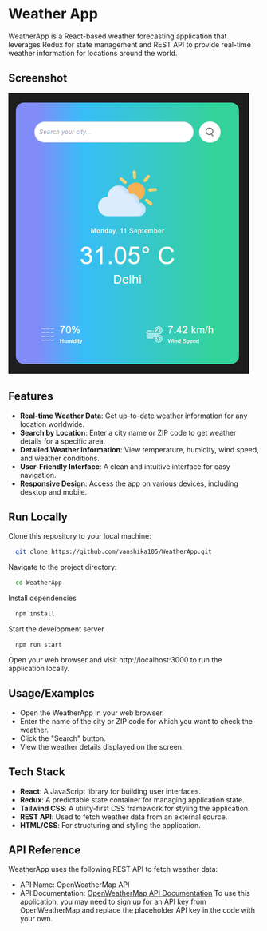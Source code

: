 
# Weather App

WeatherApp is a React-based weather forecasting application that leverages Redux for state management and REST API to provide real-time weather information for locations around the world.



## Screenshot

![App Screenshot](Screenshot.PNG)


## Features

- **Real-time Weather Data**: Get up-to-date weather information for any location worldwide.
- **Search by Location**: Enter a city name or ZIP code to get weather details for a specific area.
- **Detailed Weather Information**: View temperature, humidity, wind speed, and weather conditions.
- **User-Friendly Interface**: A clean and intuitive interface for easy navigation.
- **Responsive Design**: Access the app on various devices, including desktop and mobile.

## Run Locally

Clone this repository to your local machine:

```bash
  git clone https://github.com/vanshika105/WeatherApp.git
```

Navigate to the project directory:

```bash
  cd WeatherApp
```

Install dependencies

```bash
  npm install
```

Start the development server

```bash
  npm run start
```

Open your web browser and visit http://localhost:3000 to run the application locally.
## Usage/Examples

- Open the WeatherApp in your web browser.
- Enter the name of the city or ZIP code for which you want to check the weather.
- Click the "Search" button.
- View the weather details displayed on the screen.



## Tech Stack

- **React**: A JavaScript library for building user interfaces.
- **Redux**: A predictable state container for managing application state.
- **Tailwind CSS**: A utility-first CSS framework for styling the application.
- **REST API**: Used to fetch weather data from an external source.
- **HTML/CSS**: For structuring and styling the application.


## API Reference

WeatherApp uses the following REST API to fetch weather data:

- API Name: OpenWeatherMap API
- API Documentation: [OpenWeatherMap API Documentation](https://openweathermap.org/current)
To use this application, you may need to sign up for an API key from OpenWeatherMap and replace the placeholder API key in the code with your own.
